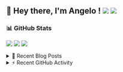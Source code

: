 ## 👋 Hey there, I'm Angelo ! ![](https://img.shields.io/badge/Intel-Core_i5_12th-0071C5?style=for-the-badge&logo=intel&logoColor=white) <a href="https://www.buymeacoffee.com/angelodotnet" target="_blank"><img src="https://img.shields.io/badge/Buy%20Me%20A%20Coffee-FFDD00.svg?style=for-the-badge&logo=Buy-Me-A-Coffee&logoColor=black"></a>

### 📊 GitHub Stats
![](http://github-profile-summary-cards.vercel.app/api/cards/profile-details?username=angelodotnet&theme=darcula)
![](http://github-profile-summary-cards.vercel.app/api/cards/repos-per-language?username=angelodotnet&theme=dracula)
![](http://github-profile-summary-cards.vercel.app/api/cards/most-commit-language?username=angelodotnet&theme=dracula)
<!--![](http://github-profile-summary-cards.vercel.app/api/cards/stats?username=angelodotnet&theme=dracula)
![](http://github-profile-summary-cards.vercel.app/api/cards/productive-time?username=angelodotnet&theme=dracula&utcOffset=8)-->

<details>
  <summary>📝 Recent Blog Posts</summary>
  
<!-- BLOG-POST-LIST:START -->
- [How to manage users, roles, and claims, using jwt token and asp.net core identity](https://dev.to/angelodotnet/how-to-manage-roles-permissions-and-more-using-jwt-token-and-aspnet-core-identity-11k0)
- [How to use SignalR in a Blazor WebAssembly and Web API project](https://dev.to/angelodotnet/how-to-use-signalr-in-a-blazor-webassembly-and-web-api-project-27cp)
- [How to secure minimal api microservices with asp.net core identity](https://dev.to/angelodotnet/how-to-secure-minimal-api-microservices-with-aspnet-core-identity-2o68)
- [How to connect two microservices with RabbitMQ](https://dev.to/angelodotnet/example-of-microservice-communication-with-rabbitmq-3b2f)
- [How to create a simple appointment calendar](https://dev.to/angelodotnet/example-to-create-a-appointment-calendar-477n)
<!-- BLOG-POST-LIST:END -->
</details>

<details>
  <summary>⚡ Recent GitHub Activity</summary>

  <!--START_SECTION:activity-->
1. 🎉 Merged PR [#147](https://github.com/AngeloDotNet/GSWCloudApp/pull/147) in [AngeloDotNet/GSWCloudApp](https://github.com/AngeloDotNet/GSWCloudApp)
2. 💪 Opened PR [#147](https://github.com/AngeloDotNet/GSWCloudApp/pull/147) in [AngeloDotNet/GSWCloudApp](https://github.com/AngeloDotNet/GSWCloudApp)
3. 🎉 Merged PR [#35](https://github.com/AngeloDotNet/Packages.MinimalApi.Identity/pull/35) in [AngeloDotNet/Packages.MinimalApi.Identity](https://github.com/AngeloDotNet/Packages.MinimalApi.Identity)
4. 💪 Opened PR [#35](https://github.com/AngeloDotNet/Packages.MinimalApi.Identity/pull/35) in [AngeloDotNet/Packages.MinimalApi.Identity](https://github.com/AngeloDotNet/Packages.MinimalApi.Identity)
5. 🎉 Merged PR [#34](https://github.com/AngeloDotNet/Packages.MinimalApi.Identity/pull/34) in [AngeloDotNet/Packages.MinimalApi.Identity](https://github.com/AngeloDotNet/Packages.MinimalApi.Identity)
<!--END_SECTION:activity-->
</details>
